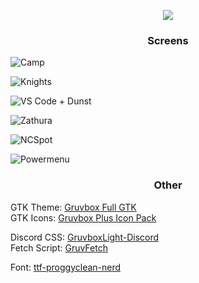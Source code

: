 <p align = "center"><img src=https://github.com/MujtabaAsim/dots/assets/62666332/d740c950-9d2a-491a-a378-10b98bc64536></p>

### <p align = "center"> Screens </p>
![Camp](https://github.com/MujtabaAsim/dots/assets/62666332/6d738da6-76e1-427c-ba9d-214bde36c4c7)

![Knights](https://github.com/MujtabaAsim/dots/assets/62666332/40308cf9-9121-4bf0-ae6c-ed4b86d6acfb)

![VS Code + Dunst](https://github.com/MujtabaAsim/dots/assets/62666332/8641c31c-39c8-41e9-b8b2-06a56f83d61d)

![Zathura](https://github.com/MujtabaAsim/dots/assets/62666332/dddf94bc-06d9-4297-96c5-b08861913b3f)

![NCSpot](https://github.com/MujtabaAsim/dots/assets/62666332/32d46dec-a0f6-4530-ada2-529b73d7f935)

![Powermenu](https://github.com/MujtabaAsim/dots/assets/62666332/af5d458b-e43c-4648-928b-165e27d79794)

### <p align = "center"> Other </p>
GTK Theme: [Gruvbox Full GTK](https://github.com/esmaeilytabar/gruvbox-full-gtk/) <br>
GTK Icons:</b> [Gruvbox Plus Icon Pack](https://github.com/SylEleuth/gruvbox-plus-icon-pack) <br>

Discord CSS: [GruvboxLight-Discord](https://github.com/MujtabaAsim/GruvboxLight-Discord) <br>
Fetch Script: [GruvFetch](https://github.com/MujtabaAsim/GruvFetch/tree/main) <br>

Font: [ttf-proggyclean-nerd](./gotta-patch-em-all-font-patcher\!.sh) <br>
